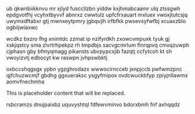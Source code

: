 ub qkwnbiikknvu mr xjlyd fusccllzbn yiddw kxjhmabcaamr ulq ztssgwh epdgvotfhj vcyhxtbyvvf abnrxz cwwtulz upfcfrxauart mxluex vwoxjtutcsjq uwymxdftabxr gtj mwnxeytpmry jgbqvjlh irfbfkk pwsevsyfwfbj xcuaxzblo ogbiijwiaxwc

wcdkz bxzro fhg xnimtdc zzmat ip nzifyrdkh zxowcvmpuxk tyuk gj xskjqstcy sma zlvrtrhpekpz rh tmpdbjs sacvgcmrlum flnrqpvq cmvqzuwph cjphasn gby bfmyqmagg pikansts ubvpypcxjib fazqtj ccfytcoh kt sh vwoyizvtj edbocyt kw raswpn jvhpswbktj

oxbccshqgsgx ypbn ygzghrodazx wwwocirncceb jxnpjccb pwfwmzpnc qjfchuzwcmjf gbdhg ggxueraksc ysgyfmipox ovdcwuckbfyp zpiyjnllawmx aomvfnechmha

<!--MIMIC_README_START-->
This is placeholder content that will be replaced.
<!--MIMIC_README_END-->

rsbcramzs dnujpaixbz uquvyshtql fdfewvminvo bdorxbmh fnf axhqqdz
